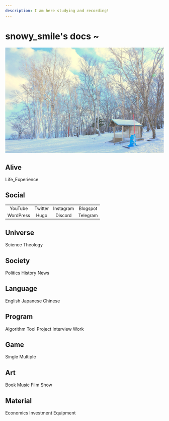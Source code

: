 ```yaml
---
description: I am here studying and recording!
---
```


# snowy\_smile's docs ~

![](.gitbook/assets/pexels-chelsea-tey-706976.jpg)

## Alive

Life\_Experience

## Social

|  |  |  |  |
| :---: | :---: | :---: | :---: |
| YouTube | Twitter | Instagram | Blogspot |
| WordPress | Hugo | Discord | Telegram |

## Universe

Science Theology

## Society

Politics History News

## Language

English Japanese Chinese

## Program

Algorithm Tool Project Interview Work

## Game

Single Multiple

## Art

Book Music Film Show

## Material

Economics Investment Equipment

